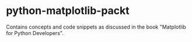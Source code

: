 # python-matplotlib-packt

Contains concepts and code snippets as discussed in the book
"Matplotlib for Python Developers".
